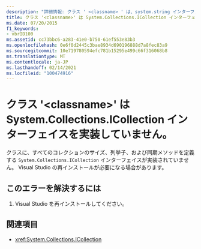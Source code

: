 ```yaml
---
description: "詳細情報: クラス ' <classname> ' は、system.string インターフェイスを実装していません。"
title: クラス '<classname>' は System.Collections.ICollection インターフェイスを実装していません。
ms.date: 07/20/2015
f1_keywords:
- vbrID100
ms.assetid: cc73bbc6-a283-41e0-b750-61ef553e83b3
ms.openlocfilehash: 0e6f0d2445c3bae8934d690196888d7a8fec83a9
ms.sourcegitcommit: 10e719780594efc781b15295e499c66f316068b8
ms.translationtype: MT
ms.contentlocale: ja-JP
ms.lasthandoff: 02/14/2021
ms.locfileid: "100474916"
---
```

# <a name="class-classname-does-not-implement-the-systemcollectionsicollection-interface"></a>クラス '\<classname>' は System.Collections.ICollection インターフェイスを実装していません。

クラスに、すべてのコレクションのサイズ、列挙子、および同期メソッドを定義する `System.Collections.ICollection` インターフェイスが実装されていません。 Visual Studio の再インストールが必要になる場合があります。  
  
## <a name="to-correct-this-error"></a>このエラーを解決するには  
  
1. Visual Studio を再インストールしてください。  
  
## <a name="see-also"></a>関連項目

- <xref:System.Collections.ICollection>
